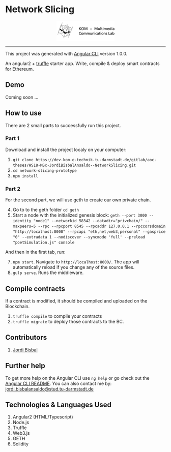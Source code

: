 # Network Slicing

<p align="center">		
  <img src="./network-slicing-prototype/src/assets/img/kom_logo.png">		
 </p>		
 	
 ------------------------		

This project was generated with [Angular CLI](https://github.com/angular/angular-cli) version 1.0.0.

An angular2 + [truffle](https://github.com/trufflesuite/truffle) starter app. Write, compile & deploy smart contracts for Ethereum.

## Demo

Coming soon ...

## How to use

There are 2 small parts to successfully run this project.

### Part 1

Download and install the project localy on your computer:

1. `git clone https://dev.kom.e-technik.tu-darmstadt.de/gitlab/aoc-theses/WS18-MSc-JordiBisbalAnsaldo--NetworkSlicing.git`
2. `cd network-slicing-prototype`
3. `npm install`

### Part 2

For the second part, we will use geth to create our own private chain.

4. Go to to the geth folder `cd geth`
5. Start a node with the initialized genesis block:
`geth --port 3000 --identity "node1" --networkid 58342 --datadir="privchain/" --maxpeers=5 --rpc --rpcport 8545 --rpcaddr 127.0.0.1 --rpccorsdomain "http://localhost:8000" --rpcapi "eth,net,web3,personal" --gasprice "0" --extradata 1 --nodiscover --syncmode 'full' --preload "poetSimulation.js" console`

And then in the first tab, run:

7. `npm start`. Navigate to `http://localhost:8000/`. The app will automatically reload if you change any of the source files.
8. `gulp serve`. Runs the middleware.


## Compile contracts

If a contract is modified, it should be compiled and uploaded on the Blockchain.

1. `truffle compile` to compile your contracts
2. `truffle migrate` to deploy those contracts to the BC.


## Contributors
1. [Jordi Bisbal](https://dev.kom.e-technik.tu-darmstadt.de/gitlab/jb64lori)

## Further help

To get more help on the Angular CLI use `ng help` or go check out the [Angular CLI README](https://github.com/angular/angular-cli/blob/master/README.md).
You can also contact me by: jordi.bisbalansaldo@stud.tu-darmstadt.de

## Technologies & Languages Used
1. Angular2 (HTML/Typescript)
2. Node.js
3. Truffle
4. Web3.js
5. GETH
6. Solidity


